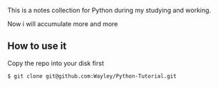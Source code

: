 This is a notes collection for Python during my studying and working.

Now i will accumulate more and more

## How to use it

Copy the repo into your disk first

```bash
$ git clone git@github.com:Wayley/Python-Tutorial.git
```
